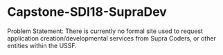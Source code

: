 # Capstone-SDI18-SupraDev
Problem Statement: There is currently no formal site used to request application creation/developmental services from Supra Coders, or other entities within the USSF.  

